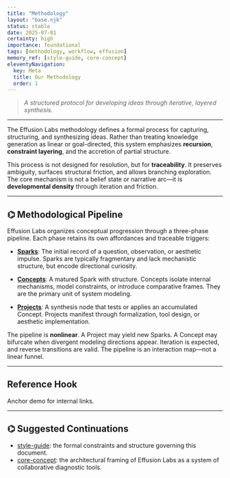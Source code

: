 ```yaml
---
title: "Methodology"
layout: "base.njk"
status: stable
date: 2025-07-01
certainty: high
importance: foundational
tags: [methodology, workflow, effusion]
memory_ref: [style-guide, core-concept]
eleventyNavigation:
  key: Meta
  title: Our Methodology
  order: 1
---
```


> _A structured protocol for developing ideas through iterative, layered synthesis._

---

The Effusion Labs methodology defines a formal process for capturing, structuring, and synthesizing
ideas. Rather than treating knowledge generation as linear or goal-directed, this system emphasizes
**recursion**, **constraint layering**, and the accretion of partial structure.

This process is not designed for resolution, but for **traceability**. It preserves ambiguity,
surfaces structural friction, and allows branching exploration. The core mechanism is not a belief
state or narrative arc—it is **developmental density** through iteration and friction.

---

## ⌬ Methodological Pipeline

Effusion Labs organizes conceptual progression through a three-phase pipeline. Each phase retains
its own affordances and traceable triggers:

- **[Sparks](/sparks/)**: The initial record of a question, observation, or aesthetic impulse.
  Sparks are typically fragmentary and lack mechanistic structure, but encode directional curiosity.

- **[Concepts](/concepts/)**: A matured Spark with structure. Concepts isolate internal mechanisms,
  model constraints, or introduce comparative frames. They are the primary unit of system modeling.

- **[Projects](/projects/)**: A synthesis node that tests or applies an accumulated Concept.
  Projects manifest through formalization, tool design, or aesthetic implementation.

The pipeline is **nonlinear**. A Project may yield new Sparks. A Concept may bifurcate when
divergent modeling directions appear. Iteration is expected, and reverse transitions are valid. The
pipeline is an interaction map—not a linear funnel.

---

## Reference Hook

Anchor demo for internal links.

---

## ⌬ Suggested Continuations

- [style-guide](/meta/style-guide/): the formal constraints and structure governing this document.
- [core-concept](/meta/core-concept/): the architectural framing of Effusion Labs as a system of
  collaborative diagnostic tools.

